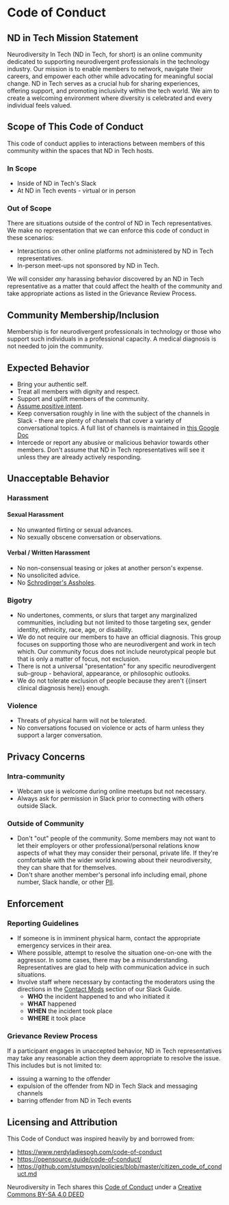 # Code of Conduct

## ND in Tech Mission Statement

Neurodiversity In Tech (ND in Tech, for short) is an online community dedicated to supporting neurodivergent professionals in the technology industry. Our mission is to enable members to network, navigate their careers, and empower each other while advocating for meaningful social change. ND in Tech serves as a crucial hub for sharing experiences, offering support, and promoting inclusivity within the tech world. We aim to create a welcoming environment where diversity is celebrated and every individual feels valued.

## Scope of This Code of Conduct

This code of conduct applies to interactions between members of this community within the spaces that ND in Tech hosts.

### In Scope

- Inside of ND in Tech's Slack
- At ND in Tech events - virtual or in person

### Out of Scope

There are situations outside of the control of ND in Tech representatives. We make no representation that we can enforce this code of conduct in these scenarios:

- Interactions on other online platforms not administered by ND in Tech representatives.
- In-person meet-ups not sponsored by ND in Tech.

We will consider *any* harassing behavior discovered by an ND in Tech representative as a matter that could affect the health of the community and take appropriate actions as listed in the Grievance Review Process.

## Community Membership/Inclusion

Membership is for neurodivergent professionals in technology or those who support such individuals in a professional capacity. A medical diagnosis is not needed to join the community.

## Expected Behavior

- Bring your authentic self.
- Treat all members with dignity and respect.
- Support and uplift members of the community.
- [Assume positive intent](https://www.psychologytoday.com/us/blog/mind-the-manager/202203/when-in-doubt-assume-positive-intent).
- Keep conversation roughly in line with the subject of the channels in Slack - there are plenty of channels that cover a variety of conversational topics. A full list of channels is maintained in [this Google Doc](https://docs.google.com/document/d/1onKGnfX7Qz-mZV7OcEPF-lli0HvaW2aAWs0SGP7o1OM/edit#heading=h.s45mwzvl0wfb)
- Intercede or report any abusive or malicious behavior towards other members. Don't assume that ND in Tech representatives will see it unless they are already actively responding.

## Unacceptable Behavior

### Harassment

#### Sexual Harassment

- No unwanted flirting or sexual advances.
- No sexually obscene conversation or observations.

#### Verbal / Written Harassment

- No non-consensual teasing or jokes at another person's expense.
- No unsolicited advice.
- No [Schrodinger's Assholes](https://www.urbandictionary.com/define.php?term=Schrodingers%20asshole).

### Bigotry

- No undertones, comments, or slurs that target any marginalized communities, including but not limited to those targeting sex, gender identity, ethnicity, race, age, or disability.
- We do not require our members to have an official diagnosis. This group focuses on supporting those who are neurodivergent and work in tech which. Our community focus does not include neurotypical people but that is only a matter of focus, not exclusion.
- There is not a universal "presentation" for any specific neurodivergent sub-group - behavioral, appearance, or philosophic outlooks.
- We do not tolerate exclusion of people because they aren't {{insert clinical diagnosis here}} enough.

### Violence

- Threats of physical harm will not be tolerated.
- No conversations focused on violence or acts of harm unless they support a larger conversation.

## Privacy Concerns

### Intra-community

- Webcam use is welcome during online meetups but not necessary.
- Always ask for permission in Slack prior to connecting with others outside Slack.

### Outside of Community

- Don't "out" people of the community. Some members may not want to let their employers or other professional/personal relations know aspects of what they may consider their personal, private life. If they're comfortable with the wider world knowing about their neurodiversity, they can share that for themselves.
- Don't share another member's personal info including email, phone number, Slack handle, or other [PII](https://en.wikipedia.org/wiki/Personal_data).

## Enforcement

### Reporting Guidelines

- If someone is in imminent physical harm, contact the appropriate emergency services in their area.
- Where possible, attempt to resolve the situation one-on-one with the aggressor. In some cases, there may be a misunderstanding. Representatives are glad to help with communication advice in such situations.
- Involve staff where necessary by contacting the moderators using the directions in the [Contact Mods](https://docs.google.com/document/d/1onKGnfX7Qz-mZV7OcEPF-lli0HvaW2aAWs0SGP7o1OM/edit#heading=h.pavbahagm55x) section of our Slack Guide.
  - **WHO** the incident happened to and who initiated it
  - **WHAT** happened
  - **WHEN** the incident took place
  - **WHERE** it took place

### Grievance Review Process

If a participant engages in unaccepted behavior, ND in Tech representatives may take any reasonable action they deem appropriate to resolve the issue. This includes but is not limited to:

- issuing a warning to the offender
- expulsion of the offender from ND in Tech Slack and messaging channels
- barring offender from ND in Tech events

## Licensing and Attribution

This Code of Conduct was inspired heavily by and borrowed from:

- <https://www.nerdyladiespgh.com/code-of-conduct>
- <https://opensource.guide/code-of-conduct/>
- <https://github.com/stumpsyn/policies/blob/master/citizen_code_of_conduct.md>

Neurodiversity in Tech shares this [Code of Conduct](https://github.com/nditcommunity/nd-in-tech-coc) under a [Creative Commons BY-SA 4.0 DEED](https://creativecommons.org/licenses/by-sa/4.0/deed.en)
